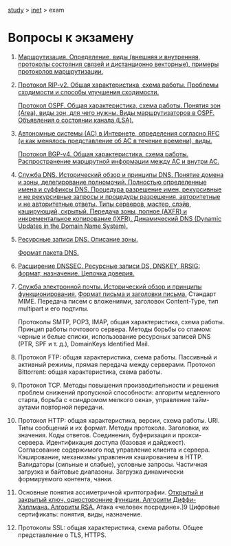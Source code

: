 [study](../) > [inet](./) > exam

# Вопросы к экзамену

1. [Маршрутизация. Определение, виды (внешняя и внутренняя, протоколы состояния связей и дистанционно векторные), примеры протоколов маршрутизации. ](../routing)

2. [Протокол RIP-v2. Общая характеристика, схема работы. Проблемы сходимости и способы улучшения сходимости.](../routing/rip) 

   [Протокол OSPF. Общая характеристика, схема работы. Понятия зон (Area), виды зон, для чего нужны. Виды маршрутизаторов в OSPF. Объявления о состоянии канала (LSA).](../routing/ospf)

3. [Автономные системы (АС) в Интернете, определения согласно RFC (и как менялось представление об АС в течение времени), виды.](../as) 

   [Протокол BGP-v4. Общая характеристика, схема работы. Распространение маршрутной информации между АС и внутри АС. ](../routing/bgp)

4. [Служба DNS. Исторический обзор и принципы DNS. Понятие домена и зоны, делегирование полномочий. Полностью определенные имена и суффиксы DNS. Процедура разрешение имен, рекурсивные и не рекурсивные запросы и процедуры разрешения, авторитетные и не авторитетные ответы. Типы серверов, мастер, слэйв, кэширующий, скрытый. Передача зоны, полное (AXFR) и инкрементальное копирование (IXFR). Динамический DNS (Dynamic Updates in the Domain Name System).](../dns)

5. [Ресурсные записи DNS. Описание зоны.](../dns/conf)

   [Формат пакета DNS.](../dns/format)

6. [Расширение DNSSEC. Ресурсные записи DS, DNSKEY, RRSIG: формат, назначение. Цепочка доверия.](../dns/dnssec) 

7. [Служба электронной почты. Исторический обзор и принципы функционирования.](email) [Формат письма и заголовки письма.](../email/smtp) Стандарт MIME. Передача писем с вложениями, заголовок Content-Type, тип multipart и его подтипы.

   Протоколы SMTP, POP3, IMAP, общая характеристика, схема работы. Принцип работы почтового сервера. Методы борьбы со спамом: черные и белые списки, использование ресурсных записей DNS (PTR, SPF и т. д.), DomainKeys Identified Mail. 

8. Протокол FTP: общая характеристика, схема работы. Пассивный и активный режимы, прямая передача между серверами. Протокол Bittorrent: общая характеристика, схема работы. 

9. Протокол TCP. Методы повышения производительности и решения проблем снижений пропускной способности: алгоритм медленного старта, борьба с «синдромом мелкого окна», управление тайм-аутами повторной передачи. 

10. Протокол HTTP: общая характеристика, версии, схема работы. URI. Типы сообщений и их формат. Методы протокола. Заголовки, их значения. Коды ответов. Соединения, буферизация и прокси-сервера. Идентификация доступа (базовая и дайджест). Согласование содержимого под управление клиента и сервера. Кэширование, механизмы управления кэшированием в HTTP. Валидаторы (сильные и слабые), условные запросы. Частичная загрузка и байтовые диапазоны. Загрузка динамически формируемого контента, чанки. 

11. Основные понятия ассиметричной криптографии. [Открытый и закрытый ключ, односторонние функции. Алгоритм Диффи-Хэллмана. Алгоритм RSA.](../dns/crypto) Атака «человек посредине».]9 Цифровые сертификаты: понятия, виды, назначение. 

12. Протоколы SSL: общая характеристика, схема работы. Общее представление о TLS, HTTPS. 